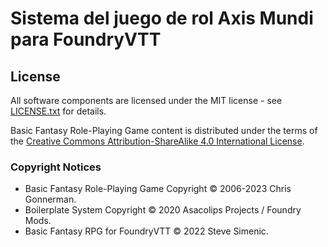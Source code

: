 # Sistema del juego de rol Axis Mundi para FoundryVTT

## License

All software components are licensed under the MIT license - see [LICENSE.txt](https://raw.githubusercontent.com/orffen/basicfantasyrpg/main/LICENSE.txt) for details.

Basic Fantasy Role-Playing Game content is distributed under the terms of the [Creative Commons Attribution-ShareAlike 4.0 International License](https://creativecommons.org/licenses/by-sa/4.0/).

### Copyright Notices

- Basic Fantasy Role-Playing Game Copyright © 2006-2023 Chris Gonnerman.
- Boilerplate System Copyright © 2020 Asacolips Projects / Foundry Mods.
- Basic Fantasy RPG for FoundryVTT © 2022 Steve Simenic.
